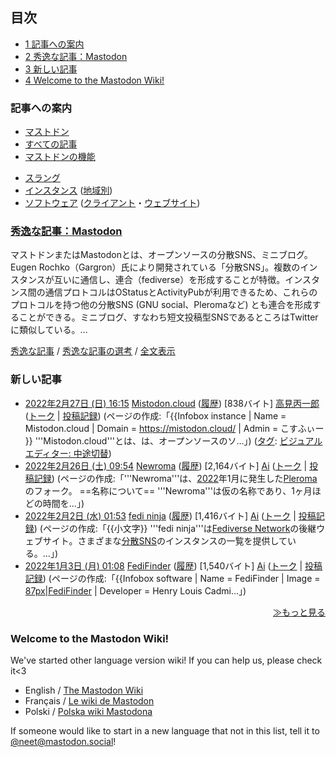 <div>

<div>

<div>

<div>

<div lang="ja" dir="ltr">

## 目次

</div>

-   [1 記事への案内](#.E8.A8.98.E4.BA.8B.E3.81.B8.E3.81.AE.E6.A1.88.E5.86.85)
-   [2 秀逸な記事：Mastodon](#.E7.A7.80.E9.80.B8.E3.81.AA.E8.A8.98.E4.BA.8B.EF.BC.9AMastodon)
-   [3 新しい記事](#.E6.96.B0.E3.81.97.E3.81.84.E8.A8.98.E4.BA.8B)
-   [4 Welcome to the Mastodon Wiki!](#Welcome_to_the_Mastodon_Wiki.21)

</div>

### 記事への案内

<div>

<div>

-   [マストドン](/Mastodon "Mastodon")
-   [すべての記事](/%E3%82%AB%E3%83%86%E3%82%B4%E3%83%AA:%E3%83%A1%E3%82%A4%E3%83%B3 "カテゴリ:メイン")
-   [マストドンの機能](/%E3%82%AB%E3%83%86%E3%82%B4%E3%83%AA:%E3%83%9E%E3%82%B9%E3%83%88%E3%83%89%E3%83%B3%E3%81%AE%E6%A9%9F%E8%83%BD "カテゴリ:マストドンの機能")

</div>

<div>

-   [スラング](/%E3%82%AB%E3%83%86%E3%82%B4%E3%83%AA:%E8%B1%A1%E8%AA%9E "カテゴリ:象語")
-   [インスタンス](/%E3%82%AB%E3%83%86%E3%82%B4%E3%83%AA:%E3%82%A4%E3%83%B3%E3%82%B9%E3%82%BF%E3%83%B3%E3%82%B9 "カテゴリ:インスタンス") ([地域別](/%E9%83%BD%E9%81%93%E5%BA%9C%E7%9C%8C%E3%81%AE%E3%82%A4%E3%83%B3%E3%82%B9%E3%82%BF%E3%83%B3%E3%82%B9%E4%B8%80%E8%A6%A7 "都道府県のインスタンス一覧"))
-   [ソフトウェア](/%E3%82%AB%E3%83%86%E3%82%B4%E3%83%AA:%E3%82%BD%E3%83%95%E3%83%88%E3%82%A6%E3%82%A7%E3%82%A2 "カテゴリ:ソフトウェア") ([クライアント](/%E3%82%AB%E3%83%86%E3%82%B4%E3%83%AA:%E3%83%9E%E3%82%B9%E3%83%88%E3%83%89%E3%83%B3%E3%81%AE%E3%82%AF%E3%83%A9%E3%82%A4%E3%82%A2%E3%83%B3%E3%83%88 "カテゴリ:マストドンのクライアント")・[ウェブサイト](/%E3%82%AB%E3%83%86%E3%82%B4%E3%83%AA:%E3%82%A6%E3%82%A7%E3%83%96%E3%82%B5%E3%82%A4%E3%83%88 "カテゴリ:ウェブサイト"))

</div>

</div>

</div>

<div>

<div>

### <a href="https://ja.mstdn.wiki/Mastodon" rel="nofollow">秀逸な記事：Mastodon</a>

マストドンまたはMastodonとは、オープンソースの分散SNS、ミニブログ。Eugen Rochko（Gargron）氏により開発されている「分散SNS」。複数のインスタンスが互いに通信し、連合（fediverse）を形成することが特徴。インスタンス間の通信プロトコルはOStatusとActivityPubが利用できるため、これらのプロトコルを持つ他の分散SNS (GNU social、Pleromaなど) とも連合を形成することができる。ミニブログ、すなわち短文投稿型SNSであるところはTwitterに類似している。...

<div>

[秀逸な記事](/%E3%83%86%E3%83%B3%E3%83%97%E3%83%AC%E3%83%BC%E3%83%88:%E7%A7%80%E9%80%B8%E3%81%AA%E8%A8%98%E4%BA%8B "テンプレート:秀逸な記事") / [秀逸な記事の選考](/MastodonWiki:%E7%A7%80%E9%80%B8%E3%81%AA%E8%A8%98%E4%BA%8B%E3%81%AE%E9%81%B8%E8%80%83 "MastodonWiki:秀逸な記事の選考") / [全文表示](/Mastodon "Mastodon")

</div>

</div>

</div>

<div>

<div>

### 新しい記事

-   [2022年2月27日 (日) 16:15](/Mistodon.cloud&oldid=16835 "Mistodon.cloud") ‎[Mistodon.cloud](/Mistodon.cloud "Mistodon.cloud") ([履歴](/Mistodon.cloud&action=history "Mistodon.cloud")) ‎\[838バイト\] ‎[高見丙一郎](/%E5%88%A9%E7%94%A8%E8%80%85:%E9%AB%98%E8%A6%8B%E4%B8%99%E4%B8%80%E9%83%8E "利用者:高見丙一郎 (存在しないページ)") ([トーク](/%E5%88%A9%E7%94%A8%E8%80%85%E3%83%BB%E3%83%88%E3%83%BC%E3%82%AF:%E9%AB%98%E8%A6%8B%E4%B8%99%E4%B8%80%E9%83%8E "利用者・トーク:高見丙一郎 (存在しないページ)") \| [投稿記録](/%E7%89%B9%E5%88%A5:%E6%8A%95%E7%A8%BF%E8%A8%98%E9%8C%B2/%E9%AB%98%E8%A6%8B%E4%B8%99%E4%B8%80%E9%83%8E "特別:投稿記録/高見丙一郎")) (ページの作成:「{{Infobox instance \| Name = Mistodon.cloud \| Domain = https://mistodon.cloud/ \| Admin = こすふぃー }} '''Mistodon.cloud'''とは、は、オープンソースのソ…」) ([タグ](/%E7%89%B9%E5%88%A5:%E3%82%BF%E3%82%B0%E4%B8%80%E8%A6%A7 "特別:タグ一覧"): [ビジュアルエディター: 中途切替](https://ja.wikipedia.org/wiki/Project:%E3%83%93%E3%82%B8%E3%83%A5%E3%82%A2%E3%83%AB%E3%82%A8%E3%83%87%E3%82%A3%E3%82%BF%E3%83%BC "jawp:Project:ビジュアルエディター"))
-   [2022年2月26日 (土) 09:54](/Newroma&oldid=16827 "Newroma") ‎[Newroma](/Newroma "Newroma") ([履歴](/Newroma&action=history "Newroma")) ‎\[2,164バイト\] ‎[Ai](/%E5%88%A9%E7%94%A8%E8%80%85:Ai "利用者:Ai") ([トーク](/%E5%88%A9%E7%94%A8%E8%80%85%E3%83%BB%E3%83%88%E3%83%BC%E3%82%AF:Ai "利用者・トーク:Ai") \| [投稿記録](/%E7%89%B9%E5%88%A5:%E6%8A%95%E7%A8%BF%E8%A8%98%E9%8C%B2/Ai "特別:投稿記録/Ai")) (ページの作成:「'''Newroma'''は、[2022](/2022 "2022 (存在しないページ)")年1月に発生した[Pleroma](/Pleroma "Pleroma")のフォーク。 ==名称について== '''Newroma'''は仮の名称であり、1ヶ月ほどの時間を…」)
-   [2022年2月2日 (水) 01:53](/Fedi_ninja&oldid=16812 "Fedi ninja") ‎[fedi ninja](/Fedi_ninja "Fedi ninja") ([履歴](/Fedi_ninja&action=history "Fedi ninja")) ‎\[1,416バイト\] ‎[Ai](/%E5%88%A9%E7%94%A8%E8%80%85:Ai "利用者:Ai") ([トーク](/%E5%88%A9%E7%94%A8%E8%80%85%E3%83%BB%E3%83%88%E3%83%BC%E3%82%AF:Ai "利用者・トーク:Ai") \| [投稿記録](/%E7%89%B9%E5%88%A5:%E6%8A%95%E7%A8%BF%E8%A8%98%E9%8C%B2/Ai "特別:投稿記録/Ai")) (ページの作成:「{{小文字}} '''fedi ninja'''は[Fediverse Network](/Fediverse_Network "Fediverse Network")の後継ウェブサイト。さまざまな[分散SNS](/%E5%88%86%E6%95%A3SNS "分散SNS")のインスタンスの一覧を提供している。…」)
-   [2022年1月3日 (月) 01:08](/FediFinder&oldid=16776 "FediFinder") ‎[FediFinder](/FediFinder "FediFinder") ([履歴](/FediFinder&action=history "FediFinder")) ‎\[1,540バイト\] ‎[Ai](/%E5%88%A9%E7%94%A8%E8%80%85:Ai "利用者:Ai") ([トーク](/%E5%88%A9%E7%94%A8%E8%80%85%E3%83%BB%E3%83%88%E3%83%BC%E3%82%AF:Ai "利用者・トーク:Ai") \| [投稿記録](/%E7%89%B9%E5%88%A5:%E6%8A%95%E7%A8%BF%E8%A8%98%E9%8C%B2/Ai "特別:投稿記録/Ai")) (ページの作成:「{{Infobox software \| Name = FediFinder \| Image = [87px\|FediFinder](/%E3%83%95%E3%82%A1%E3%82%A4%E3%83%AB:FF.logo.small.png "ファイル:FF.logo.small.png") \| Developer = Henry Louis Cadmi…」)

<div align="right">

[≫もっと見る](/%E7%89%B9%E5%88%A5:%E6%96%B0%E3%81%97%E3%81%84%E3%83%9A%E3%83%BC%E3%82%B8 "特別:新しいページ")

</div>

</div>

</div>

<div>

### Welcome to the Mastodon Wiki!

We've started other language version wiki! If you can help us, please check it\<3

-   English / [The Mastodon Wiki](https://en.mstdn.wiki/Main_Page "en:Main Page")
-   Français / [Le wiki de Mastodon](https://fr.mstdn.wiki/Accueil "fr:Accueil")
-   Polski / [Polska wiki Mastodona](https://pl.mstdn.wiki/Strona_g%C5%82%C3%B3wna "pl:Strona główna")

If someone would like to start in a new language that not in this list, tell it to <a href="https://mastodon.social/@neet" rel="nofollow">@neet@mastodon.social</a>!

</div>

  

</div>

  

</div>
